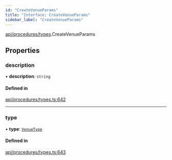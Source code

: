 ```yaml
---
id: "CreateVenueParams"
title: "Interface: CreateVenueParams"
sidebar_label: "CreateVenueParams"
---
```


[api/procedures/types](../../../../../modules/API/Procedures/Types/Types.md).CreateVenueParams

## Properties

### description

• **description**: `string`

#### Defined in

[api/procedures/types.ts:642](https://github.com/PolymeshAssociation/polymesh-sdk/blob/968f8d70c/src/api/procedures/types.ts#L642)

___

### type

• **type**: [`VenueType`](../../../../../enums/API/Entities/Venue/Types/VenueType/VenueType.md)

#### Defined in

[api/procedures/types.ts:643](https://github.com/PolymeshAssociation/polymesh-sdk/blob/968f8d70c/src/api/procedures/types.ts#L643)
